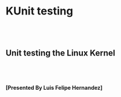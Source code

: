 # KUnit testing
<BR><BR>

## Unit testing the Linux Kernel

<BR><BR>

#### [Presented By Luis Felipe Hernandez]